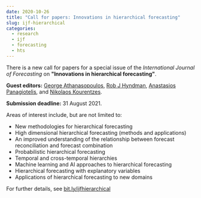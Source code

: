 ```yaml
---
date: 2020-10-26
title: "Call for papers: Innovations in hierarchical forecasting"
slug: ijf-hierarchical
categories:
  - research
  - ijf
  - forecasting
  - hts
---
```


There is a new call for papers for a special issue of the *International Journal of Forecasting* on **"Innovations in hierarchical forecasting"**.

**Guest editors:** [George Athanasopoulos](https://research.monash.edu/en/persons/george-athanasopoulos), [Rob J Hyndman](/), [Anastasios Panagiotelis](https://anastasiospanagiotelis.netlify.app/), and [Nikolaos Kourentzes](https://kourentzes.com/forecasting/).

**Submission deadline:** 31 August 2021.

Areas of interest include, but are not limited to:

* New methodologies for hierarchical forecasting
* High dimensional hierarchical forecasting (methods and applications)
* An improved understanding of the relationship between forecast reconciliation and forecast combination
* Probabilistic hierarchical forecasting
* Temporal and cross-temporal hierarchies
* Machine learning and AI approaches to hierarchical forecasting
* Hierarchical forecasting with explanatory variables
* Applications of hierarchical forecasting to new domains

For further details, see [bit.ly/ijfhierarchical](http://bit.ly/ijfhierarchical)
